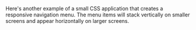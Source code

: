 Here's another example of a small CSS application that creates a responsive navigation menu. The menu items will stack vertically on smaller screens and appear horizontally on larger screens.
